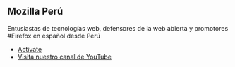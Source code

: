 ## Mozilla Perú
Entusiastas de tecnologías web, defensores de la web abierta y promotores #Firefox en español desde Perú

* [Actívate](https://t.me/activatemozpe)
* [Visita nuestro canal de YouTube](youtube.com/mozillaperu)
